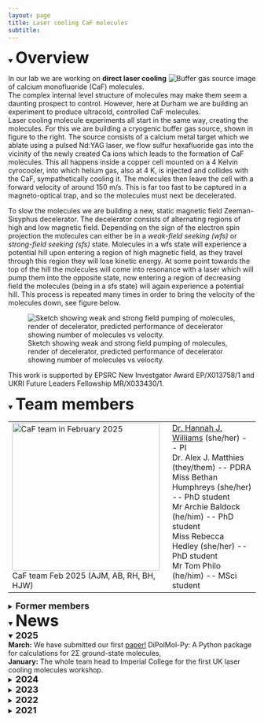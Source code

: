 ```yaml
---
layout: page
title: Laser cooling CaF molecules
subtitle:
---
```

<details open>
  <summary><b><font size="+3">Overview</font></b></summary>
  
<img src="{{ site.url }}{{ site.baseurl }}/research/coldmol/cafcool/img/annoted source full.png" alt="Buffer gas source image" align = "right"
  />
In our lab we are working on <b>direct laser cooling</b> of calcium monofluoride (CaF) molecules. <br>
The complex internal level structure of molecules may make them seem a daunting prospect to control. However, here at Durham we are building an experiment to produce ultracold, controlled CaF molecules.<br>
Laser cooling molecule experiments all start in the same way, creating the molecules. For this we are building a cryogenic buffer gas source, shown in figure to the right. The source consists of a calcium metal target which we ablate using a pulsed Nd:YAG laser, we flow sulfur hexafluoride gas into the vicinity of the newly created Ca ions which leads to the formation of CaF molecules. This all happens inside a copper cell mounted on a 4 Kelvin cyrocooler, into which helium gas, also at 4 K, is injected and collides with the CaF, sympathetically cooling it. The molecules then leave the cell with a forward velocity of around 150 m/s. This is far too fast to be captured in a magneto-optical trap, and so the molecules must next be decelerated. <br>

To slow the molecules we are building a new, static magnetic field Zeeman-Sisyphus decelerator. The decelerator consists of alternating regions of high and low magnetic field. Depending on the sign of the electron spin projection the molecules can either be in a <i>weak-field seeking (wfs)</i> or <i>strong-field seeking (sfs)</i> state. Molecules in a wfs state will experience a potential hill upon entering a region of high magnetic field, as they travel through this region they will lose kinetic energy. At some point towards the top of the hill the molecules will come into resonance with a laser which will pump them into the opposite state, now entering a region of decreasing field the molecules (being in a sfs state) will again experience a potential hill. This process is repeated many times in order to bring the velocity of the molecules down, see figure below. <br>
<figure>
<img src="{{ site.url }}{{ site.baseurl }}/research/coldmol/cafcool/img/decelerator.png" alt="Sketch showing weak and strong field pumping of molecules, render of decelerator, predicted performance of decelerator showing number of molecules vs velocity."
  />
  <figcaption> Sketch showing weak and strong field pumping of molecules, render of decelerator, predicted performance of decelerator showing number of molecules vs velocity.</figcaption>
  </figure>

This work is supported by EPSRC New Investgator Award EP/X013758/1 and UKRI Future Leaders Fellowship MR/X033430/1. 
</details>

<details open>
<summary><b><font size="+3">Team members</font></b></summary>

<table style="border-collapse: collapse; border: none;">
        <tr style="border: none;">
            <td style="border: none;"><img src="{{ site.url }}{{ site.baseurl }}/research/coldmol/cafcool/img/Escape_the_lab_2025.jpg" alt="CaF team in February 2025" width = 300 px
  /><br>
  CaF team Feb 2025 (AJM, AB, RH, BH, HJW)
</td><td style="border: none;"><a href='https://www.durham.ac.uk/staff/hannah-williams4/'>Dr. Hannah J. Williams</a> (she/her)  --  PI<br>
Dr. Alex J. Matthies (they/them)  --  PDRA  <br>
Miss Bethan Humphreys (she/her)  --  PhD student  <br>
Mr Archie Baldock  (he/him)  --  PhD student  <br>
Miss Rebecca Hedley (she/her) -- PhD student <br>
Mr Tom Philo (he/him) -- MSci student <br></td></tr> 
</table>
  
<details>
  <summary><b><font size="+1">Former members</font></b></summary>
Mr Keelan Sloan  (he/him)  --  MSci student  <br>
Mr Andrew Elwood  (he/him)  --  MSci student  
</details>
</details>

<details open>
  <summary><b><font size="+3">News</font></b></summary>
  <details open>
  <summary><b><font size="+1">2025</font></b></summary>  
  <b>March:</b> We have submitted our first <a href = "https://arxiv.org/abs/2503.21663">paper!</a> DiPolMol-Py: A Python package for calculations for 2Σ ground-state molecules,<br>
  <b>January:</b> The whole team head to Imperial College for the first UK laser cooling molecules workshop.
  </details>
  
  <details>
  <summary><b><font size="+1">2024</font></b></summary>
    <b>October:</b> Rebecca joins the group for her PhD, and Tom starts his Master's project. Welcome to the team both! Alex spends three weeks visiting cold molecule labs in the USA. <br>
    <b>September:</b> Alex and Hannah attend <a href = 'https://ccmi2024.ist.ac.at/'>CCMI</a> near Vienna, Alex presents a poster and Hannah gives an invited talk.<br>
  <b>July:</b> We host the <a href='https://durham-qlm.uk/events/conferences/ICAP_satellite/'>Dipolar Quantum Matter </a> ICAP satellite meeting, which is a resounding success! Archie presents a poster at the ICAP summer school at Oxford university and Bethan presents a <a href="https://virtual.oxfordabstracts.com/#/event/3520/poster-gallery/grid?sort=program-codes&current=375">poster </a> at <a href="https://icap28.com/">ICAP</a><br>
  <b>June:</b> Alex presents a <a href="https://durham-qlm.uk/research/coldmol/cafcool/img/EGAS 2024.pdf" target="_blank"> poster</a> at <a href = 'https://eventos.ugr.es/egas55/'>EGAS </a> in Granada. Keelan and Andrew both graduate, congratulations and good luck in your future endeavours!<br>   
  <b>April:</b> We see CaF molecules in the lab for the first time! 
  </details>

  <details>
    <summary><b><font size="+1">2023</font></b></summary>
    <b>December:</b> Hannah is awarded a UKRI <a href='https://www.durham.ac.uk/departments/academic/physics/news/department-awarded-two-ukri-future-leaders-fellowships/'>Future Leaders Fellowship</a> for the project <a href='https://gtr.ukri.org/projects?ref=MR%2FX033430%2F1'>Molecules for Quantum Simulation</a> to start June 2024.<br>
    <b>November:</b> Bethan gives her first academic talk at the <a herf='https://quantum.sites.sheffield.ac.uk/about/events/northern-quantum-meeting-ix'>Northern Quantum Meeting IX</a> in Sheffield.<br>
    <b>October:</b> The team is growing rapidly! Archie Baldock joins the team as a PhD student. We also have two MSci students joining: Keelan Sloan working on background free imaging of CaF and Andrew Elwood building a cooled, leader-follower laser system.<br>
    <b>September:</b> Dr. Alex Matthies joins the team as a PDRA, welcome Alex.<br>
    <b>July:</b> James, Yuchao and Mattew all graduate from Durham University, congratulations all! Keelan Sloan joins the group for a summer placement to help build our cryogenic buffer gas source, welcome to the team Keelan.<br>
    <b>June:</b> Bethan presents her first poster at <a href='https://www.eps-egas.org/302-egas-54.html'>EGAS</a> in Strasbourg.<br>
    <b>January:</b> Hannah is awarded a <a href = 'https://gow.epsrc.ukri.org/NGBOViewGrant.aspx?GrantRef=EP/X013758/1'>New Investigator Award</a> from EPSRC to test a Zeeman-Sisyphus decelerator for calcium fluoride molecules to run April 2023-September 2025.<br>
  </details>
  
  <details>
    <summary><b><font size="+1">2022</font></b></summary>
    <b>October:</b> Three MSci students join the group: James Crilly (co-supervised by Dr. Carty works on simulating the Zeeman-Sisyphus decelerator), Matthew Page & Yuchao Liu (co-supervised by Prof. Cornish work on tweezer simulations and creation using a spatial light modulator).<br>
    <b>September:</b> The lab refurbishment is complete!<br>
    <b>July:</b> Bethan passes her 9-month progression. Congratulations!<br>
    <b>February:</b> Bethan attends the <a href='https://www.erbium.at/UCQG22/'>Introductory Course on Ultracold Quantum Gases</a> in Innsbruck.<br>
    <b> January:</b> Work starts on converting office space into our lab.
  </details>
  
  <details>
    <summary><b><font size="+1">2021</font></b></summary>
    <b>October:</b> The group is formed and Bethan joins as the first PhD student. Welcome Bethan!
  </details>
</details>

<!-- ## PhD and PDRA positions available -->

<!-- Email Hannah at hannah.williams4@durham.ac.uk if you are interested. -->
